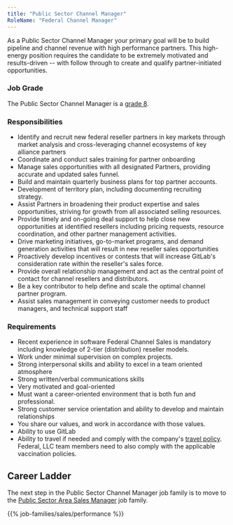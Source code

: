 ```yaml
---
title: "Public Sector Channel Manager"
RoleName: "Federal Channel Manager"
---
```


As a Public Sector Channel Manager your primary goal will be to build pipeline and channel revenue with high performance partners. This high-energy position requires the candidate to be extremely motivated and results-driven -- with follow through to create and qualify partner-initiated opportunities.

### Job Grade

The Public Sector Channel Manager is a [grade 8](/handbook/total-rewards/compensation/compensation-calculator/#gitlab-job-grades).

### Responsibilities

- Identify and recruit new federal reseller partners in key markets through market analysis and cross-leveraging channel ecosystems of key alliance partners
- Coordinate and conduct sales training for partner onboarding
- Manage sales opportunities with all designated Partners, providing accurate and updated sales funnel.
- Build and maintain quarterly business plans for top partner accounts.
- Development of territory plan, including documenting recruiting strategy.
- Assist Partners in broadening their product expertise and sales opportunities, striving for growth from all associated selling resources.
- Provide timely and on-going deal support to help close new opportunities at identified resellers including pricing requests, resource coordination, and other partner management activities.
- Drive marketing initiatives, go-to-market programs, and demand generation activities that will result in new reseller sales opportunities
- Proactively develop incentives or contests that will increase GitLab's consideration rate within the reseller's sales force.
- Provide overall relationship management and act as the central point of contact for channel resellers and distributors.
- Be a key contributor to help define and scale the optimal channel partner program.
- Assist sales management in conveying customer needs to product managers, and technical support staff

### Requirements

- Recent experience in software Federal Channel Sales is mandatory including knowledge of 2-tier (distribution) reseller models.
- Work under minimal supervision on complex projects.
- Strong interpersonal skills and ability to excel in a team oriented atmosphere
- Strong written/verbal communications skills
- Very motivated and goal-oriented
- Must want a career-oriented environment that is both fun and professional.
- Strong customer service orientation and ability to develop and maintain relationships
- You share our values, and work in accordance with those values.
- Ability to use GitLab
- Ability to travel if needed and comply with the company's [travel policy](/handbook/travel/#travel-guidance-covid-19). Federal, LLC team members need to also comply with the applicable vaccination policies.

## Career Ladder

The next step in the Public Sector Channel Manager job family is to move to the [Public Sector Area Sales Manager](/job-families/sales/area-sales-manager) job family.

{{% job-families/sales/performance %}}
